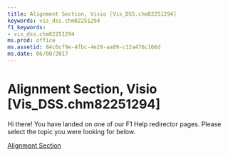 ```yaml
---
title: Alignment Section, Visio [Vis_DSS.chm82251294]
keywords: vis_dss.chm82251294
f1_keywords:
- vis_dss.chm82251294
ms.prod: office
ms.assetid: 84c6cf9e-4fbc-4e29-aa89-c12a476c166d
ms.date: 06/08/2017
---
```



# Alignment Section, Visio [Vis_DSS.chm82251294]

Hi there! You have landed on one of our F1 Help redirector pages. Please select the topic you were looking for below.

[Alignment Section](http://msdn.microsoft.com/library/b8ef9c25-acd0-fc55-e35a-b8924af5dac4%28Office.15%29.aspx)

